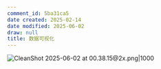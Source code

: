 ```yaml
---
comment_id: 5ba31ca5
date created: 2025-02-14
date modified: 2025-06-02
draw: null
title: 数据可视化
---
```

![CleanShot 2025-06-02 at 00.38.15@2x.png|1000](https://imagehosting4picgo.oss-cn-beijing.aliyuncs.com/imagehosting/fix-dir%2Fmedia%2Fmedia_59Rm965iJx%2F2025%2F06%2F02%2F00-38-23-c52dc7574953dd0b4c471a2d27582be6-CleanShot%202025-06-02%20at%2000.38.15-2x-f85f82.png)
